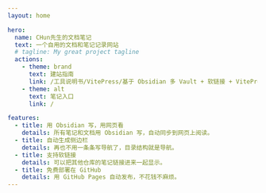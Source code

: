 ```yaml
---
layout: home

hero:
  name: CHun先生的文档笔记
  text: 一个自用的文档和笔记记录网站
  # tagline: My great project tagline
  actions:
    - theme: brand
      text: 建站指南
      link: /工具说明书/VitePress/基于 Obsidian 多 Vault + 软链接 + VitePress + GitHub Pages 自动化部署技术文档方案
    - theme: alt
      text: 笔记入口
      link: /

features:
  - title: 用 Obsidian 写，用网页看
    details: 所有笔记和文档用 Obsidian 写，自动同步到网页上阅读。
  - title: 自动生成侧边栏
    details: 再也不用一条条写导航了，目录结构就是导航。
  - title: 支持软链接
    details: 可以把其他仓库的笔记链接进来一起显示。
  - title: 免费部署在 GitHub
    details: 用 GitHub Pages 自动发布，不花钱不麻烦。
---
```

